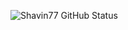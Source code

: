 ![Shavin77 GitHub Status](https://github-readme-stats.vercel.app/api?username=Shavin77&show_icons=true&theme=Black)

<!---
Shavin77/Shavin77 is a ✨ special ✨ repository because its `README.md` (this file) appears on your GitHub profile.
You can click the Preview link to take a look at your changes.
--->
